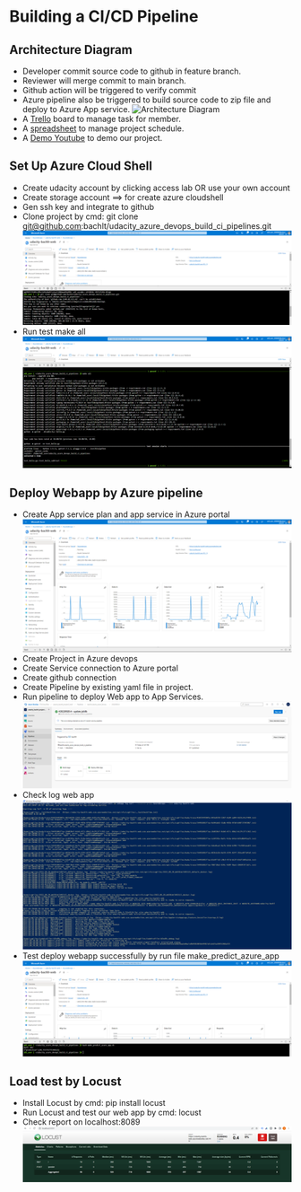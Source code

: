 
# Building a CI/CD Pipeline

## Architecture Diagram
- Developer commit source code to github in feature branch.
- Reviewer will merge commit to main branch.
- Github action will be triggered to verify commit
- Azure pipeline also be triggered to build source code to zip file and deploy to Azure App service.
![Architecture Diagram](https://video.udacity-data.com/topher/2020/August/5f3447ab_cd-diagram/cd-diagram.png)
- A [Trello](https://trello.com/b/BHbvpAav/udacity-bachlt) board to manage task for member.
- A [spreadsheet](project_schedule.xlsx) to manage project schedule.
- A [Demo Youtube](https://youtu.be/k6yUoqCteqM) to demo our project.


## Set Up Azure Cloud Shell
- Create udacity account by clicking access lab OR use your own account
- Create storage account ==> for create azure cloudshell
- Gen ssh key and integrate to github
- Clone project by cmd: git clone git@github.com:bachlt/udacity_azure_devops_build_ci_pipelines.git
![Clone Git From Cloud Shell](screenshot/1_cloudshell_clone_git.PNG) 
- Run test make all
![Run test make all](screenshot/1_cloudshell_test_make_all.PNG) 

## Deploy Webapp by Azure pipeline
- Create App service plan and app service in Azure portal
![ App service](screenshot/3.1_azure_app_services.PNG) 
- Create Project in Azure devops
- Create Service connection to Azure portal
- Create github connection
- Create Pipeline by existing yaml file in project.
- Run pipeline to deploy Web app to App Services.
![Pipeline Run](screenshot/3.2_azure_pipeline.PNG)
- Check log web app
![log web app](screenshot/3.3_deploy_webapp_logs.PNG)
- Test deploy webapp successfully by run file make_predict_azure_app
![Run Test in cloud shell](screenshot/3.1_azure_app_make_predict.PNG)

## Load test by Locust
- Install Locust by cmd: pip install locust
- Run Locust and test our web app by cmd: locust
- Check report on localhost:8089
![Locust report](screenshot/4_locust_screenshot.PNG)
